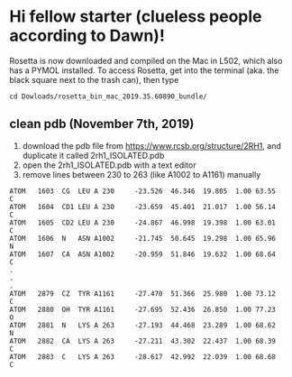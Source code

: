 # Hi fellow starter (clueless people according to Dawn)!
Rosetta is now downloaded and compiled on the Mac in L502, which also has a PYMOL installed. To access Rosetta, get into the terminal (aka. the black square next to the trash can), then type
```
cd Dowloads/rosetta_bin_mac_2019.35.60890_bundle/
```
## clean pdb (November 7th, 2019)
1. download the pdb file from https://www.rcsb.org/structure/2RH1, and duplicate it called 2rh1_ISOLATED.pdb
2. open the 2rh1_ISOLATED.pdb with a text editor
3. remove lines between 230 to 263 (like A1002 to A1161) manually
```
ATOM   1603  CG  LEU A 230     -23.526  46.346  19.805  1.00 63.55           C  
ATOM   1604  CD1 LEU A 230     -23.659  45.401  21.017  1.00 56.14           C  
ATOM   1605  CD2 LEU A 230     -24.867  46.998  19.398  1.00 63.01           C  
ATOM   1606  N   ASN A1002     -21.745  50.645  19.298  1.00 65.96           N  
ATOM   1607  CA  ASN A1002     -20.959  51.846  19.632  1.00 68.64           C  
.
.
.
ATOM   2879  CZ  TYR A1161     -27.470  51.366  25.980  1.00 73.12           C  
ATOM   2880  OH  TYR A1161     -27.695  52.436  26.850  1.00 77.23           O  
ATOM   2881  N   LYS A 263     -27.193  44.468  23.289  1.00 68.62           N  
ATOM   2882  CA  LYS A 263     -27.211  43.302  22.437  1.00 68.39           C  
ATOM   2883  C   LYS A 263     -28.617  42.992  22.039  1.00 68.68           C  
```

